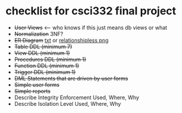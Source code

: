 checklist for csci332 final project
==========================

+ ~~User Views~~ <-- who knows if this just means db views or what
+ ~~Normalization~~ 3NF?
+ ~~ER Diagram~~ [txt](er_diagram.txt) or [relationshipless png](er_diagram.png)
+ ~~Table DDL (minimum 7)~~
+ ~~View DDL (minimum 1)~~
+ ~~Procedures DDL (minimum 1)~~
+ ~~Function DDL (minimum 1)~~
+ ~~Trigger DDL (minimum 1)~~
+ ~~DML Statements that are driven by user forms~~
+ ~~Simple user forms~~
+ ~~Simple reports~~
+ Describe Integrity Enforcement Used, Where, Why
+ Describe Isolation Level Used, Where, Why
